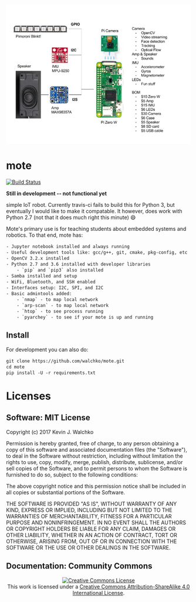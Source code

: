 ![](docs/Markdown/pics/mote.jpg)

# mote

[![Build Status](https://travis-ci.org/walchko/mote.svg?branch=master)](https://travis-ci.org/walchko/mote)

**Still in development -- not functional yet**

simple IoT robot. Currently travis-ci fails to build this for Python 3, but
eventually I would like to make it compatable. It however, does work with
Python 2.7 (not that it does much right this minute) :smile:

Mote's primary use is for teaching students about embedded systems and robotics.
To that end, mote has:

	- Jupyter notebook installed and always running
	- Useful development tools like: gcc/g++, git, cmake, pkg-config, etc
	- OpenCV 3.2.x installed
	- Python 2.7 and 3.6 installed with developer libraries
		- `pip` and `pip3` also installed
	- Samba installed and setup
	- WiFi, Bluetooth, and SSH enabled
	- Interfaces setup: I2C, SPI, and I2C
	- Basic admintools added:
		- `nmap` - to map local network
		- `arp-scan` - to map local network
		- `htop` - to see process running
		- `pyarchey` - to see if your mote is up and running

## Install

For development you can also do:

    git clone https://github.com/walchko/mote.git
    cd mote
    pip install -U -r requirements.txt

# Licenses

## Software: MIT License

Copyright (c) 2017 Kevin J. Walchko

Permission is hereby granted, free of charge, to any person obtaining a copy of
this software and associated documentation files (the "Software"), to deal in
the Software without restriction, including without limitation the rights to
use, copy, modify, merge, publish, distribute, sublicense, and/or sell copies
of the Software, and to permit persons to whom the Software is furnished to do
so, subject to the following conditions:

The above copyright notice and this permission notice shall be included in all
copies or substantial portions of the Software.

THE SOFTWARE IS PROVIDED "AS IS", WITHOUT WARRANTY OF ANY KIND, EXPRESS OR
IMPLIED, INCLUDING BUT NOT LIMITED TO THE WARRANTIES OF MERCHANTABILITY, FITNESS
FOR A PARTICULAR PURPOSE AND NONINFRINGEMENT. IN NO EVENT SHALL THE AUTHORS OR
COPYRIGHT HOLDERS BE LIABLE FOR ANY CLAIM, DAMAGES OR OTHER LIABILITY, WHETHER
IN AN ACTION OF CONTRACT, TORT OR OTHERWISE, ARISING FROM, OUT OF OR IN
CONNECTION WITH THE SOFTWARE OR THE USE OR OTHER DEALINGS IN THE SOFTWARE.

## Documentation: Community Commons

<p align="center">
	<a rel="license" href="http://creativecommons.org/licenses/by-sa/4.0/">
		<img alt="Creative Commons License"  src="https://i.creativecommons.org/l/by-sa/4.0/88x31.png" />
	</a>
	<br />This work is licensed under a <a rel="license" href="http://creativecommons.org/licenses/by-sa/4.0/">Creative Commons Attribution-ShareAlike 4.0 International License</a>.
</p>

